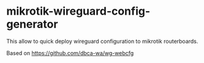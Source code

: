 # mikrotik-wireguard-config-generator
This allow to quick deploy wireguard configuration to mikrotik routerboards. 



Based on https://github.com/dbca-wa/wg-webcfg
